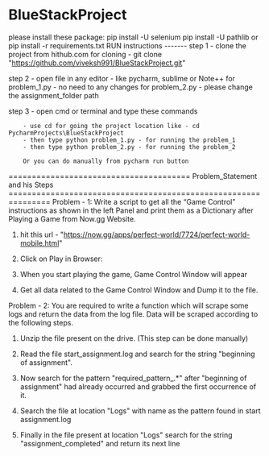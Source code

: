 # BlueStackProject



please install these package:
pip install -U selenium
pip install -U pathlib
or pip install -r requirements.txt
RUN instructions -------
step 1 - clone the project from hithub.com
for cloning - git clone "https://github.com/viveksh991/BlueStackProject.git"

step 2 - open file in any editor - like pycharm, sublime or Note++
for problem_1.py - no need to any changes
for problem_2.py - please change the assignment_folder path

step 3 - open cmd or terminal and type these commands

        - use cd for going the project location like - cd PycharmProjects\BlueStackProject
        - then type python problem_1.py - for running the problem_1
        - then type python problem_2.py - for running the problem_2

        Or you can do manually from pycharm run button

=======================================  Problem_Statement and his Steps ===============================================================
Problem - 1:
Write a script to get all the “Game Control” instructions as shown in the left Panel and print them as a Dictionary after Playing a Game from Now.gg Website.

1. hit this url - "https://now.gg/apps/perfect-world/7724/perfect-world-mobile.html"

2. Click on Play in Browser:

3. When you start playing the game, Game Control Window will appear

4. Get all data related to the Game Control Window and Dump it to the file.


Problem - 2:
You are required to write a function which will scrape some logs and return the data from the log file. Data will be scraped according to the following steps.

1. Unzip the file present on the drive. (This step can be done manually)

2. Read the file start_assignment.log and search for the string "beginning of assignment".

3. Now search for the pattern "required_pattern_.*" after "beginning of assignment" had already occurred and grabbed the first occurrence of it.

4. Search the file at location "Logs\" with name as the pattern found in start assignment.log

5. Finally in the file present at location "Logs\" search for the string "assignment_completed" and return its next line
